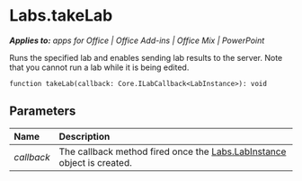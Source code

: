 
# Labs.takeLab

 _**Applies to:** apps for Office | Office Add-ins | Office Mix | PowerPoint_

Runs the specified lab and enables sending lab results to the server. Note that you cannot run a lab while it is being edited.

```
function takeLab(callback: Core.ILabCallback<LabInstance>): void
```


## Parameters


|**Name**|**Description**|
|:-----|:-----|
| _callback_|The callback method fired once the [Labs.LabInstance](/reference/office-mix/labs.labinstance.md) object is created.|
